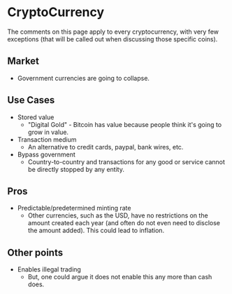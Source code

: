 # CryptoCurrency

The comments on this page apply to every cryptocurrency, with very few exceptions (that will be called out when discussing those specific coins).

## Market

 - Government currencies are going to collapse.  

## Use Cases 

 - Stored value
   - "Digital Gold" - Bitcoin has value because people think it's going to grow in value.
 - Transaction medium
   - An alternative to credit cards, paypal, bank wires, etc.
 - Bypass government
   - Country-to-country and transactions for any good or service cannot be directly stopped by any entity.

## Pros

 - Predictable/predetermined minting rate
   - Other currencies, such as the USD, have no restrictions on the amount created each year (and often do not even need to disclose the amount added).  This could lead to inflation.

## Other points

 - Enables illegal trading
   - But, one could argue it does not enable this any more than cash does.  